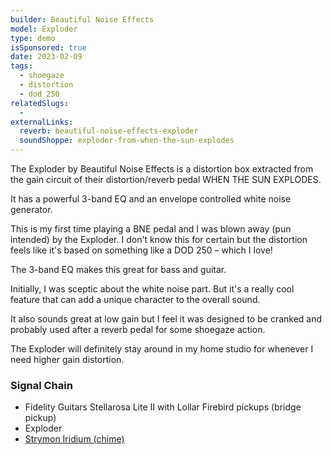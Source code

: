 ```yaml
---
builder: Beautiful Noise Effects
model: Exploder
type: demo
isSponsored: true
date: 2023-02-09
tags:
  - shoegaze
  - distortion
  - dod 250
relatedSlugs:
  -
externalLinks:
  reverb: beautiful-noise-effects-exploder
  soundShoppe: exploder-from-when-the-sun-explodes
---
```


The Exploder by Beautiful Noise Effects is a distortion box extracted from the gain circuit of their distortion/reverb pedal WHEN THE SUN EXPLODES.

It has a powerful 3-band EQ and an envelope controlled white noise generator.

This is my first time playing a BNE pedal and I was blown away (pun intended) by the Exploder. I don't know this for certain but the distortion feels like it's based on something like a DOD 250 – which I love!

The 3-band EQ makes this great for bass and guitar.

Initially, I was sceptic about the white noise part. But it's a really cool feature that can add a unique character to the overall sound.

It also sounds great at low gain but I feel it was designed to be cranked and probably used after a reverb pedal for some shoegaze action.

The Exploder will definitely stay around in my home studio for whenever I need higher gain distortion.

### Signal Chain

- Fidelity Guitars Stellarosa Lite II with Lollar Firebird pickups (bridge pickup)
- Exploder
- [Strymon Iridium (chime)](/demos/strymon-iridium)
